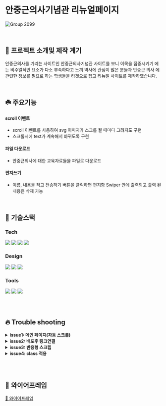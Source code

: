 
# 안중근의사기념관 리뉴얼페이지

![Group 2099](https://user-images.githubusercontent.com/100025580/231380909-15c92af2-17f0-4b73-a9f0-933eb6c18938.png)

<br>

## 🌱 프로젝트 소개및 제작 계기
안중근의사를 기리는 사이트인 안중근의사기념관 사이트를 보니 이목을 집중시키기 에는 비주얼적인 요소가 다소 부족하다고 느껴 역사에 관심이 많은 분들과 안중근 의사 에 관련한 정보를 필요로 하는 학생들을 타겟으로 잡고 리뉴얼 사이트를 제작하였습니다.

<br>

## ☘️ 주요기능

#### scroll 이벤트 

- scroll 이벤트를 사용하여 svg 이미지가 스크롤 될 때마다 그려지도 구현
- 스크롤시에 text가 계속해서 바뀌도록 구현

#### 파일 다운로드 

- 안중근의사에 대한 교육자료들을 파일로 다운로드 

#### 편지쓰기
- 이름, 내용을 적고 전송하기 버튼을 클릭하면 편지함 Swiper 안에 출력되고 출력 된 내용은 삭제 가능

<br>

## 🔨 기술스택

### **Tech**

<p>
<img src="https://img.shields.io/badge/html5-E34F26?style=for-the-badge&logo=html5&logoColor=black"/>
<img src="https://img.shields.io/badge/javascript-F7DF1E?style=for-the-badge&logo=javascript&logoColor=black"/>
  <img src="https://img.shields.io/badge/jquery-0769AD?style=for-the-badge&logo=jquery&logoColor=white"/>
<img src="https://img.shields.io/badge/sass-CC6699?style=for-the-badge&logo=sass&logoColor=white"/>
<br>
</p>

### **Design**
<p>
<img src="https://img.shields.io/badge/Figma-F24E1E?style=for-the-badge&logo=Figma&logoColor=white"/>
  <img src="https://img.shields.io/badge/adobeillustrator-FF9A00?style=for-the-badge&logo=adobeillustrator&logoColor=white"/>
  <img src="https://img.shields.io/badge/adobepremierepro-9999FF?style=for-the-badge&logo=adobepremierepro&logoColor=white"/>
</p>

### **Tools**

<p>
<img src="https://img.shields.io/badge/VSCode-007ACC?style=for-the-badge&logo=Visual Studio Code&logoColor=white"/>
<img src="https://img.shields.io/badge/Git-F05032?style=for-the-badge&logo=Git&logoColor=white"/>
<img src="https://img.shields.io/badge/Github-181717?style=for-the-badge&logo=github&logoColor=white">
<br>
</p>

<br>

<br/>

## 🔥 Trouble shooting
<details>
<summary><strong> issue1: 메인 페이지(자동 스크롤) </strong></summary>

페이지 실행 시 자동으로 스크롤되게하려고 setinterval 함수를 사용했었지만 해결되지않아 setinterval안에서 if문추가로 해결
</details>

<details>
<summary><strong> issue2: 배포후 링크연결 </strong></summary>

깃허브로 배포 했더니 iframe속의 url이 연결되지않아 외부도메인을 이용해 배포
</details>

<details>
<summary><strong> issue3: 반응형 스크립 </strong></summary>

반응형에 맞춰 스크립트를 수정하는 과정에서 새로고침 없이 마우스휠 이벤트가 제거되지 않는 이슈가 발생
-> resize()  메서드를 사용하다가 matchMedia 메소드를 사용하여 불린값으로 조건을 주어 pc와 스크린 사이즈 820 이하의 화면에서 이벤트를 다르게 줌

</details>

<details>
<summary><strong> issue4: class 적용 </strong></summary>

swiper 슬라이더 안에 편지 내용을 추가하는 과정에서 class mySwiper가 적용되지 않는 이슈가 발생하여 swiper를 함수로 묶
어 편지를 추가시킬때마다 실행되도록 하여 문제 해결.
</details>





<br></br>
## 🌸 와이어프레임

[💾 와이어프레임](https://www.figma.com/file/Gi6e6OoQosyf3b5izSf87U/%EC%99%80%EC%9D%B4%EC%96%B4%ED%94%84%EB%A0%88%EC%9E%84(%ED%94%84%EB%A1%9C%EC%A0%9D%ED%8A%B801)?node-id=0-1&t=5j95ophG7vyTLEPo-0)

<br></br>
